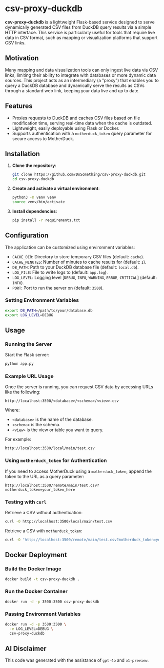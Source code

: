 # csv-proxy-duckdb

**csv-proxy-duckdb** is a lightweight Flask-based service designed to serve dynamically generated CSV files from DuckDB query results via a simple HTTP interface. This service is particularly useful for tools that require live data in CSV format, such as mapping or visualization platforms that support CSV links.

## Motivation

Many mapping and data visualization tools can only ingest live data via CSV links, limiting their ability to integrate with databases or more dynamic data sources. This project acts as an intermediary (a "proxy") that enables you to query a DuckDB database and dynamically serve the results as CSVs through a standard web link, keeping your data live and up to date.

## Features

- Proxies requests to DuckDB and caches CSV files based on file modification time, serving real-time data when the cache is outdated.
- Lightweight, easily deployable using Flask or Docker.
- Supports authentication with a `motherduck_token` query parameter for secure access to MotherDuck.

## Installation

1. **Clone the repository**:

   ```bash
   git clone https://github.com/DoSomething/csv-proxy-duckdb.git
   cd csv-proxy-duckdb
   ```

2. **Create and activate a virtual environment**:

   ```bash
   python3 -m venv venv
   source venv/bin/activate
   ```

3. **Install dependencies**:

   ```bash
   pip install -r requirements.txt
   ```

## Configuration

The application can be customized using environment variables:

- `CACHE_DIR`: Directory to store temporary CSV files (default: `cache`).
- `CACHE_MINUTES`: Number of minutes to cache results for (default: `1`).
- `DB_PATH`: Path to your DuckDB database file (default: `local.db`).
- `LOG_FILE`: File to write logs to (default: `app.log`).
- `LOG_LEVEL`: Logging level \[`DEBUG`, `INFO`, `WARNING`, `ERROR`, `CRITICAL`\] (default: `INFO`).
- `PORT`: Port to run the server on (default: `3500`).

### Setting Environment Variables

```bash
export DB_PATH=/path/to/your/database.db
export LOG_LEVEL=DEBUG
```

## Usage

### Running the Server

Start the Flask server:

```bash
python app.py
```

### Example URL Usage

Once the server is running, you can request CSV data by accessing URLs like the following:

```
http://localhost:3500/<database>/<schema>/<view>.csv
```

Where:

- `<database>` is the name of the database.
- `<schema>` is the schema.
- `<view>` is the view or table you want to query.

For example:

```
http://localhost:3500/local/main/test.csv
```

### Using `motherduck_token` for Authentication

If you need to access MotherDuck using a `motherduck_token`, append the token to the URL as a query parameter:

```
http://localhost:3500/remote/main/test.csv?motherduck_token=your_token_here
```

### Testing with `curl`

Retrieve a CSV without authentication:

```bash
curl -O http://localhost:3500/local/main/test.csv
```

Retrieve a CSV with `motherduck_token`:

```bash
curl -O "http://localhost:3500/remote/main/test.csv?motherduck_token=your_token_here"
```

## Docker Deployment

### Build the Docker Image

```bash
docker build -t csv-proxy-duckdb .
```

### Run the Docker Container

```bash
docker run -d -p 3500:3500 csv-proxy-duckdb
```

### Passing Environment Variables

```bash
docker run -d -p 3500:3500 \
  -e LOG_LEVEL=DEBUG \
  csv-proxy-duckdb
```

## AI Disclaimer

This code was generated with the assistance of `gpt-4o` and `o1-preview`.
